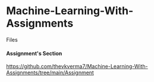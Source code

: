 # Machine-Learning-With-Assignments
Files
#### Assignment's Section
https://github.com/thevkverma7/Machine-Learning-With-Assignments/tree/main/Assignment
